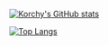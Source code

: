 [![Korchy's GitHub stats](https://github-readme-stats.vercel.app/api?username=Korchy)](https://github.com/anuraghazra/github-readme-stats)

[![Top Langs](https://github-readme-stats.vercel.app/api/top-langs/?username=Korchy&layout=compact)](https://github.com/anuraghazra/github-readme-stats)


<!--
**Korchy/Korchy** is a ✨ _special_ ✨ repository because its `README.md` (this file) appears on your GitHub profile.

Here are some ideas to get you started:

- 🔭 I’m currently working on ...
- 🌱 I’m currently learning ...
- 👯 I’m looking to collaborate on ...
- 🤔 I’m looking for help with ...
- 💬 Ask me about ...
- 📫 How to reach me: ...
- 😄 Pronouns: ...
- ⚡ Fun fact: ...
-->
